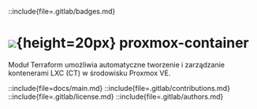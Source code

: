 ::include{file=.gitlab/badges.md}
# ![](https://gitlab.com/pl.rachuna-net/infrastructure/terraform/modules/gitlab-project/-/raw/main/images/gitlab.png){height=20px} proxmox-container

Moduł Terraform umożliwia automatyczne tworzenie i zarządzanie kontenerami LXC (CT) w środowisku Proxmox VE.

::include{file=docs/main.md}
::include{file=.gitlab/contributions.md}
::include{file=.gitlab/license.md}
::include{file=.gitlab/authors.md}

